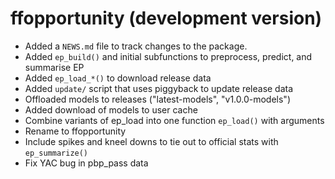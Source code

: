 # ffopportunity (development version)

* Added a `NEWS.md` file to track changes to the package.
* Added `ep_build()` and initial subfunctions to preprocess, predict, and summarise EP
* Added `ep_load_*()` to download release data
* Added `update/` script that uses piggyback to update release data
* Offloaded models to releases ("latest-models", "v1.0.0-models")
* Added download of models to user cache
* Combine variants of ep_load into one function `ep_load()` with arguments
* Rename to ffopportunity
* Include spikes and kneel downs to tie out to official stats with `ep_summarize()`
* Fix YAC bug in pbp_pass data